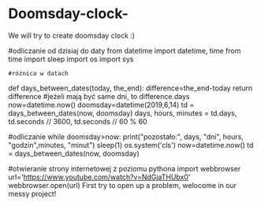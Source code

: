 # Doomsday-clock-
We will try to create doomsday clock :) 

#odliczanie od dzisiaj do daty
from datetime import datetime, time
from time import sleep
import os
import sys

    #różnica w datach
def days_between_dates(today, the_end):
    difference=the_end-today
    return difference
    #jeżeli mają być same dni, to difference.days
now=datetime.now()
doomsday=datetime(2019,6,14)
td = days_between_dates(now, doomsday)
days, hours, minutes = td.days, td.seconds // 3600, td.seconds // 60 % 60

#odliczanie
while doomsday>now:
    print("pozostało:", days, "dni", hours, "godzin",minutes, "minut")
    sleep(1)
    os.system('cls')
    now=datetime.now()
    td = days_between_dates(now, doomsday)

#otwieranie strony internetowej z poziomu pythona
import webbrowser
url='https://www.youtube.com/watch?v=NdGjaTHUbx0'
webbrowser.open(url)
First try to open up a problem, 
welocome in our messy project! 
